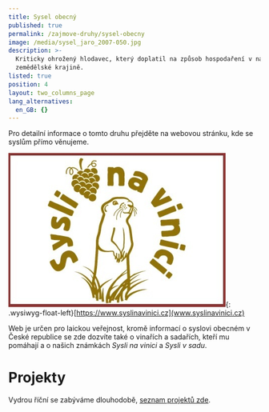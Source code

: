 ```yaml
---
title: Sysel obecný
published: true
permalink: /zajmove-druhy/sysel-obecny
image: /media/sysel_jaro_2007-050.jpg
description: >-
  Kriticky ohrožený hlodavec, který doplatil na způsob hospodaření v naší
  zemědělské krajině.
listed: true
position: 4
layout: two_columns_page
lang_alternatives:
  en_GB: {}
---
```

Pro detailní informace o tomto druhu přejděte na webovou stránku, kde se syslům přímo věnujeme.

<div class="clearfix"></div>

![](/media/syslinavinici.jpg){: .wysiwyg-float-left}[https://www.syslinavinici.cz](www.syslinavinici.cz)

Web je určen pro laickou veřejnost, kromě informací o syslovi obecném v České republice se zde dozvíte také o vinařích a sadařích, kteří mu pomáhají a o našich známkách _Sysli na vinici_ a _Sysli v sadu_.

<div class="clearfix"></div>



# Projekty

Vydrou říční se zabýváme dlouhodobě, [seznam projektů zde](/projects#category=sysel).
